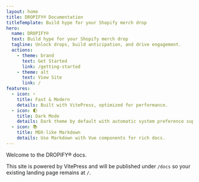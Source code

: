 ```yaml
---
layout: home
title: DROPIFY® Documentation
titleTemplate: Build hype for your Shopify merch drop
hero:
  name: DROPIFY®
  text: Build hype for your Shopify merch drop
  tagline: Unlock drops, build anticipation, and drive engagement.
  actions:
    - theme: brand
      text: Get Started
      link: /getting-started
    - theme: alt
      text: View Site
      link: /
features:
  - icon: ⚡️
    title: Fast & Modern
    details: Built with VitePress, optimized for performance.
  - icon: 🌓
    title: Dark Mode
    details: Dark theme by default with automatic system preference support.
  - icon: 📚
    title: MDX-like Markdown
    details: Use Markdown with Vue components for rich docs.
---
```


Welcome to the DROPIFY® docs.

This site is powered by VitePress and will be published under `/docs` so your existing landing page remains at `/`.
